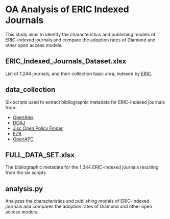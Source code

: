 # OA Analysis of ERIC Indexed Journals
This study aims to identify the characteristics and publishing models of ERIC-indexed journals and compare the adoption rates of Diamond and other open access models.

## ERIC_Indexed_Journals_Dataset.xlsx
List of 1,244 journals, and their collection topic area, indexed by [ERIC](https://eric.ed.gov/?journaltopics).

## data_collection
Six scripts used to extract bibliographic metadata for ERIC-indexed journals from: 
- [OpenAlex](https://openalex.org/)
- [DOAJ](https://doaj.org/)
- [Jisc Open Policy Finder](https://openpolicyfinder.jisc.ac.uk/)
- [EZB](https://ezb.ur.de/)
- [OpenAPC](https://openapc.net/)

## FULL_DATA_SET.xlsx
The bibliographic metadata for the 1,244 ERIC-indexed journals resulting from the six scripts 

## analysis.py
Analyzes the characteristics and publishing models of ERIC-indexed journals and compares the adoption rates of Diamond and other open access models.
